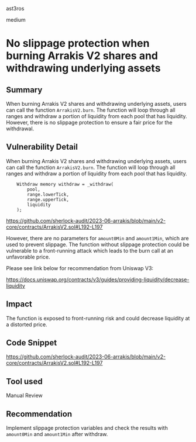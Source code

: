 ast3ros

medium

# No slippage protection when burning Arrakis V2 shares and withdrawing underlying assets

## Summary

When burning Arrakis V2 shares and withdrawing underlying assets, users can call the function `ArrakisV2.burn`. The function will loop through all ranges and withdraw a portion of liquidity from each pool that has liquidity. However, there is no slippage protection to ensure a fair price for the withdrawal.

## Vulnerability Detail

When burning Arrakis V2 shares and withdrawing underlying assets, users can call the function `ArrakisV2.burn`. The function will loop through all ranges and withdraw a portion of liquidity from each pool that has liquidity.

        Withdraw memory withdraw = _withdraw(
            pool,
            range.lowerTick,
            range.upperTick,
            liquidity
        );

https://github.com/sherlock-audit/2023-06-arrakis/blob/main/v2-core/contracts/ArrakisV2.sol#L192-L197

However, there are no parameters for `amount0Min` and `amount1Min`, which are used to prevent slippage. The function without slippage protection could be vulnerable to a front-running attack which leads to the burn call at an unfavorable price.

Please see link below for recommendation from Uniswap V3:

https://docs.uniswap.org/contracts/v3/guides/providing-liquidity/decrease-liquidity

## Impact

The function is exposed to front-running risk and could decrease liquidity at a distorted price.

## Code Snippet

https://github.com/sherlock-audit/2023-06-arrakis/blob/main/v2-core/contracts/ArrakisV2.sol#L192-L197

## Tool used

Manual Review

## Recommendation

Implement slippage protection variables and check the results with `amount0Min` and `amount1Min` after withdraw.